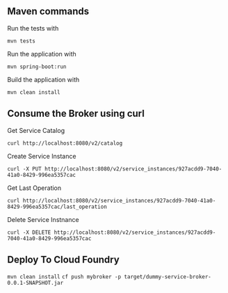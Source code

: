 ## Maven commands

Run the tests with

``mvn tests``

Run the application with

``mvn spring-boot:run``

Build the application with

``mvn clean install``

## Consume the Broker using curl

Get Service Catalog

``curl http://localhost:8080/v2/catalog``

Create Service Instance

``curl -X PUT http://localhost:8080/v2/service_instances/927acdd9-7040-41a0-8429-996ea5357cac``

Get Last Operation

``curl http://localhost:8080/v2/service_instances/927acdd9-7040-41a0-8429-996ea5357cac/last_operation``

Delete Service Instnance

``curl -X DELETE http://localhost:8080/v2/service_instances/927acdd9-7040-41a0-8429-996ea5357cac``

## Deploy To Cloud Foundry

``mvn clean install``
``cf push mybroker -p target/dummy-service-broker-0.0.1-SNAPSHOT.jar``
